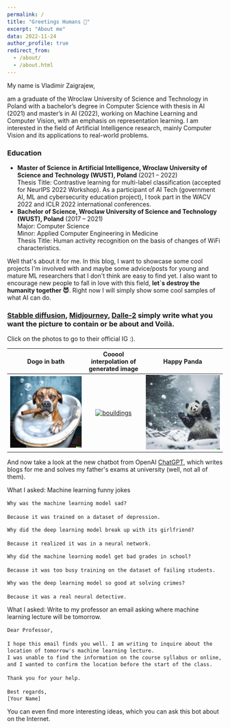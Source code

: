 ```yaml
---
permalink: /
title: "Greetings Humans 🖖"
excerpt: "About me"
data: 2022-11-24
author_profile: true
redirect_from:
  - /about/
  - /about.html
---
```


<i class="fa fa-resistance" aria-hidden="true"></i> My name is Vladimir Zaigrajew,

 am a graduate of the Wroclaw University of Science and Technology in Poland with a bachelor’s degree in Computer Science with thesis in AI (2021) and master’s in AI (2022), working on Machine Learning and Computer Vision, with an emphasis on representation learning. I am interested in the field of Artificial Intelligence research, mainly Computer Vision and its applications to real-world problems.
### Education
- **Master of Science in Artificial Intelligence, Wroclaw University of Science and Technology (WUST), Poland** (2021 – 2022) <br /> Thesis Title: Contrastive learning for multi-label classification (accepted for NeurIPS 2022 Workshop). As a participant of AI Tech (government AI, ML and cybersecurity education project), I took part in the WACV 2022 and ICLR 2022 international conferences.
- **Bachelor of Science, Wroclaw University of Science and Technology (WUST), Poland** (2017 – 2021) <br /> Major: Computer Science <br /> Minor: Applied Computer Engineering in Medicine <br /> Thesis Title: Human activity recognition on the basis of changes of WiFi characteristics.


Well that's about it for me. In this blog, I want to showcase some cool projects I'm involved with and maybe some advice/posts for young and mature ML researchers that I don't think are easy to find yet. I also want to encourage new people to fall in love with this field, **let`s destroy the humanity together 😈**. Right now I will simply show some cool samples of what AI can do.

### [Stabble diffusion](https://huggingface.co/spaces/stabilityai/stable-diffusion), [Midjourney](https://midjourney.com/home/?callbackUrl=%2Fapp%2F), [Dalle-2](https://openai.com/dall-e-2/) simply write what you want the picture to contain or be about and Voilà.

Click on the photos to go to their official IG :).

Dogo in bath            |  Cooool interpolation of generated image | Happy Panda
:-------------------------:|:----------------------------------------:|:-------------------------:
[![doggo](../images/about/doggo.webp)](https://z-p42.www.instagram.com/p/CjysfyeIC6k/) | [![bouildings](../images/about/buildings.gif)](https://www.instagram.com/reel/CkZlQUFLggn/) | [![[panda]](../images/about/panda.jpg)](https://www.instagram.com/p/Cl1LKfrLEOm/)

And now take a look at the new chatbot from OpenAI [ChatGPT](https://chat.openai.com), which writes blogs for me and solves my father's exams at university (well, not all of them).

What I asked: Machine learning funny jokes
```
Why was the machine learning model sad?

Because it was trained on a dataset of depression.
```
```
Why did the deep learning model break up with its girlfriend?

Because it realized it was in a neural network.
```
```
Why did the machine learning model get bad grades in school?

Because it was too busy training on the dataset of failing students.
```
```
Why was the deep learning model so good at solving crimes?

Because it was a real neural detective.
```

What I asked: Write to my professor an email asking where machine learning lecture will be tomorrow.

```
Dear Professor,

I hope this email finds you well. I am writing to inquire about the location of tomorrow's machine learning lecture. 
I was unable to find the information on the course syllabus or online, and I wanted to confirm the location before the start of the class.

Thank you for your help.

Best regards,
[Your Name]
```

You can even find more interesting ideas, which you can ask this bot about on the Internet.